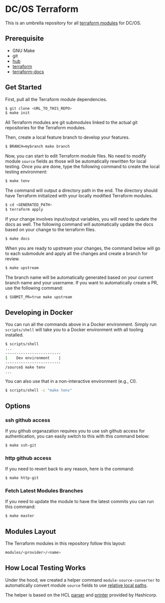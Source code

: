 # DC/OS Terraform

This is an umbrella repository for all [terraform modules](https://github.com/dcos-terraform) for DC/OS.

## Prerequisite

- GNU Make
- git
- [hub](https://hub.github.com/)
- [terraform](https://www.terraform.io/downloads.html)
- [terraform-docs](https://github.com/segmentio/terraform-docs)

## Get Started

First, pull all the Terraform module dependencies.

```bash
$ git clone <URL_TO_THIS_REPO>
$ make init
```

All Terraform modules are git submodules linked to the actual git repositories for the Terraform modules.

Then, create a local feature branch to develop your features.

```bash
$ BRANCH=mybranch make branch
```

Now, you can start to edit Terraform module files.
No need to modify module `source` fields as those will be automatically rewritten for local testing.
Once you are done, type the following command to create the local testing environment:

```bash
$ make tenv
```

The command will output a directory path in the end.
The directory should have Terraform initialized with your locally modified Terraform modules.

```bash
$ cd <GENERATED_PATH>
$ terraform apply
```

If your change involves input/output variables, you will need to update the docs as well.
The following command will automatically update the docs based on your change to the terraform files.

```bash
$ make docs
```

When you are ready to upstream your changes, the command below will go to each submodule and apply all the changes and create a branch for review.

```bash
$ make upstream
```

The branch name will be automatically generated based on your current branch name and your username.
If you want to automatically create a PR, use the following command:

```bash
$ SUBMIT_PR=true make upstream
```

## Developing in Docker

You can run all the commands above in a Docker environment.
Simply run `scripts/shell` will take you to a Docker environment with all tooling installed.

```bash
$ scripts/shell
...
-------------------------
|    Dev environment    |
-------------------------
/source$ make tenv
...
```

You can also use that in a non-interactive environment (e.g., CI).

```bash
$ scripts/shell -c "make tenv"
```

## Options

### ssh github access

If you github organazation requires you to use ssh github access for authentication, you can easily switch to this with this command below:

```bash
$ make ssh-git
```

### http github access

If you need to revert back to any reason, here is the command:

```bash
$ make http-git
```

### Fetch Latest Modules Branches

If you need to update the module to have the latest commits you can run this command:

```bash
$ make master
```

## Modules Layout

The Terraform modules in this repository follow this layout:

```bash
modules/<provider>/<name>
```

## How Local Testing Works

Under the hood, we created a helper command `module-source-converter` to automatically convert module `source` fields to use [relative local paths](https://www.terraform.io/docs/modules/sources.html#local-paths).

The helper is based on the HCL [parser](https://github.com/hashicorp/hcl/tree/master/hcl/parser) and [printer](https://github.com/hashicorp/hcl/tree/master/hcl/printer) provided by Hashicorp.
